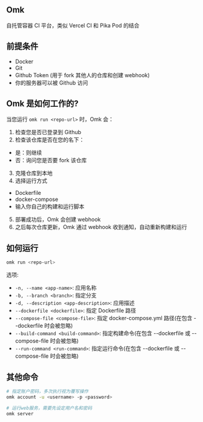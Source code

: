 ## Omk
自托管容器 CI 平台，类似 Vercel CI 和 Pika Pod 的结合  

## 前提条件
- Docker
- Git
- Github Token (用于 fork 其他人的仓库和创建 webhook)
- 你的服务器可以被 Github 访问

## Omk 是如何工作的?
当您运行 `omk run <repo-url>` 时，Omk 会：  
1. 检查您是否已登录到 Github
2. 检查该仓库是否在您的名下：
  - 是：则继续
  - 否：询问您是否要 fork 该仓库
3. 克隆仓库到本地
4. 选择运行方式
  - Dockerfile
  - docker-compose
  - 输入你自己的构建和运行脚本
5. 部署成功后，Omk 会创建 webhook
6. 之后每次仓库更新，Omk 通过 webhook 收到通知，自动重新构建和运行

## 如何运行
```bash
omk run <repo-url>
```
选项:  
- `-n, --name <app-name>`: 应用名称
- `-b, --branch <branch>`: 指定分支
- `-d, --description <app-description>`: 应用描述
- `--dockerfile <dockerfile>`: 指定 Dockerfile 路径
- `--compose-file <compose-file>`: 指定 docker-compose.yml 路径(在包含 --dockerfile 时会被忽略)
- `--build-command <build-command>`: 指定构建命令(在包含 --dockerfile 或 --compose-file 时会被忽略)
- `--run-command <run-command>`: 指定运行命令(在包含 --dockerfile 或 --compose-file 时会被忽略)

## 其他命令
```bash
# 指定账户密码，多次执行视为覆写操作
omk account -u <username> -p <password>

# 运行web服务，需要先设定用户名和密码
omk server
```